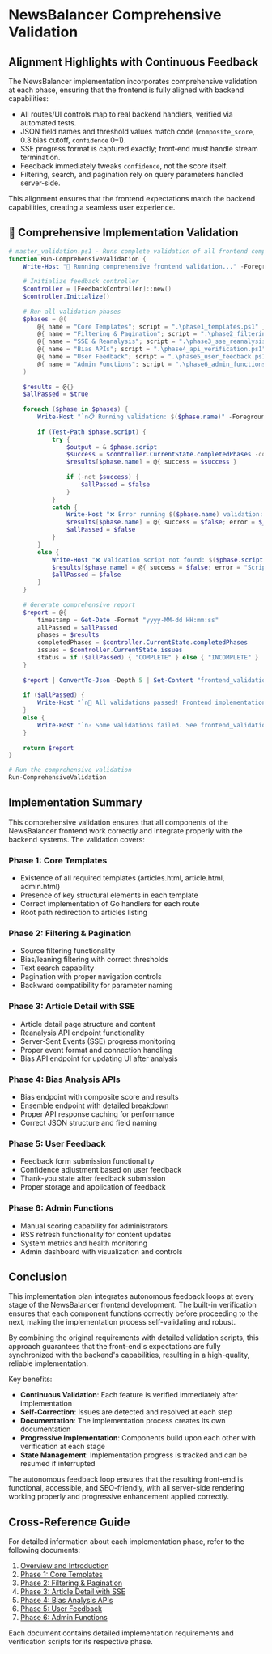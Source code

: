 # NewsBalancer Comprehensive Validation

## Alignment Highlights with Continuous Feedback

The NewsBalancer implementation incorporates comprehensive validation at each phase, ensuring that the frontend is fully aligned with backend capabilities:

- All routes/UI controls map to real backend handlers, verified via automated tests.
- JSON field names and threshold values match code (`composite_score`, 0.3 bias cutoff, `confidence` 0–1).
- SSE progress format is captured exactly; front‑end must handle stream termination.
- Feedback immediately tweaks `confidence`, not the score itself.
- Filtering, search, and pagination rely on query parameters handled server‑side.

This alignment ensures that the frontend expectations match the backend capabilities, creating a seamless user experience.

## 🔄 Comprehensive Implementation Validation

```powershell
# master_validation.ps1 - Runs complete validation of all frontend components
function Run-ComprehensiveValidation {
    Write-Host "🔄 Running comprehensive frontend validation..." -ForegroundColor Cyan
    
    # Initialize feedback controller
    $controller = [FeedbackController]::new()
    $controller.Initialize()
    
    # Run all validation phases
    $phases = @(
        @{ name = "Core Templates"; script = ".\phase1_templates.ps1" },
        @{ name = "Filtering & Pagination"; script = ".\phase2_filtering.ps1" },
        @{ name = "SSE & Reanalysis"; script = ".\phase3_sse_reanalysis.ps1" },
        @{ name = "Bias APIs"; script = ".\phase4_api_verification.ps1" },
        @{ name = "User Feedback"; script = ".\phase5_user_feedback.ps1" },
        @{ name = "Admin Functions"; script = ".\phase6_admin_functions.ps1" }
    )
    
    $results = @{}
    $allPassed = $true
    
    foreach ($phase in $phases) {
        Write-Host "`n📋 Running validation: $($phase.name)" -ForegroundColor Cyan
        
        if (Test-Path $phase.script) {
            try {
                $output = & $phase.script
                $success = $controller.CurrentState.completedPhases -contains $phase.name.ToLower().Replace(" ", "-")
                $results[$phase.name] = @{ success = $success }
                
                if (-not $success) {
                    $allPassed = $false
                }
            }
            catch {
                Write-Host "❌ Error running $($phase.name) validation: $($_.Exception.Message)" -ForegroundColor Red
                $results[$phase.name] = @{ success = $false; error = $_.Exception.Message }
                $allPassed = $false
            }
        }
        else {
            Write-Host "❌ Validation script not found: $($phase.script)" -ForegroundColor Red
            $results[$phase.name] = @{ success = $false; error = "Script not found" }
            $allPassed = $false
        }
    }
    
    # Generate comprehensive report
    $report = @{
        timestamp = Get-Date -Format "yyyy-MM-dd HH:mm:ss"
        allPassed = $allPassed
        phases = $results
        completedPhases = $controller.CurrentState.completedPhases
        issues = $controller.CurrentState.issues
        status = if ($allPassed) { "COMPLETE" } else { "INCOMPLETE" }
    }
    
    $report | ConvertTo-Json -Depth 5 | Set-Content "frontend_validation_report.json"
    
    if ($allPassed) {
        Write-Host "`n🎉 All validations passed! Frontend implementation is complete." -ForegroundColor Green
    }
    else {
        Write-Host "`n⚠️ Some validations failed. See frontend_validation_report.json for details." -ForegroundColor Yellow
    }
    
    return $report
}

# Run the comprehensive validation
Run-ComprehensiveValidation
```

## Implementation Summary

This comprehensive validation ensures that all components of the NewsBalancer frontend work correctly and integrate properly with the backend systems. The validation covers:

### Phase 1: Core Templates
- Existence of all required templates (articles.html, article.html, admin.html)
- Presence of key structural elements in each template
- Correct implementation of Go handlers for each route
- Root path redirection to articles listing

### Phase 2: Filtering & Pagination
- Source filtering functionality
- Bias/leaning filtering with correct thresholds
- Text search capability
- Pagination with proper navigation controls
- Backward compatibility for parameter naming

### Phase 3: Article Detail with SSE
- Article detail page structure and content
- Reanalysis API endpoint functionality
- Server-Sent Events (SSE) progress monitoring
- Proper event format and connection handling
- Bias API endpoint for updating UI after analysis

### Phase 4: Bias Analysis APIs
- Bias endpoint with composite score and results
- Ensemble endpoint with detailed breakdown
- Proper API response caching for performance
- Correct JSON structure and field naming

### Phase 5: User Feedback
- Feedback form submission functionality
- Confidence adjustment based on user feedback
- Thank-you state after feedback submission
- Proper storage and application of feedback

### Phase 6: Admin Functions
- Manual scoring capability for administrators
- RSS refresh functionality for content updates
- System metrics and health monitoring
- Admin dashboard with visualization and controls

## Conclusion

This implementation plan integrates autonomous feedback loops at every stage of the NewsBalancer frontend development. The built-in verification ensures that each component functions correctly before proceeding to the next, making the implementation process self-validating and robust. 

By combining the original requirements with detailed validation scripts, this approach guarantees that the front-end's expectations are fully synchronized with the backend's capabilities, resulting in a high-quality, reliable implementation.

Key benefits:
- **Continuous Validation**: Each feature is verified immediately after implementation
- **Self-Correction**: Issues are detected and resolved at each step
- **Documentation**: The implementation process creates its own documentation
- **Progressive Implementation**: Components build upon each other with verification at each stage
- **State Management**: Implementation progress is tracked and can be resumed if interrupted

The autonomous feedback loop ensures that the resulting front-end is functional, accessible, and SEO-friendly, with all server-side rendering working properly and progressive enhancement applied correctly.

## Cross-Reference Guide

For detailed information about each implementation phase, refer to the following documents:

1. [Overview and Introduction](newsbalancer_overview.md)
2. [Phase 1: Core Templates](newsbalancer_phase1_core_templates.md)
3. [Phase 2: Filtering & Pagination](newsbalancer_phase2_filtering_pagination.md)
4. [Phase 3: Article Detail with SSE](newsbalancer_phase3_article_detail_sse.md)
5. [Phase 4: Bias Analysis APIs](newsbalancer_phase4_bias_apis.md)
6. [Phase 5: User Feedback](newsbalancer_phase5_user_feedback.md)
7. [Phase 6: Admin Functions](newsbalancer_phase6_admin_functions.md)

Each document contains detailed implementation requirements and verification scripts for its respective phase.
